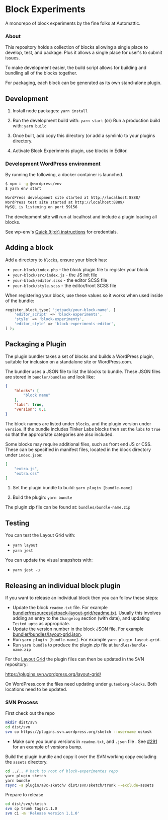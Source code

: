# Block Experiments

A monorepo of block experiments by the fine folks at Automattic.

### About

This repository holds a collection of blocks allowing a single place to develop, test, and package. Plus it allows a single place for user's to submit issues.

To make development easier, the build script allows for building and bundling all of the blocks together.

For packaging, each block can be generated as its own stand-alone plugin.


## Development

1. Install node packages: `yarn install`

2. Run the development build with: `yarn start`
   (or)
   Run a production build with: `yarn build`

3. Once built, add copy this directory (or add a symlink) to your plugins directory.

4. Activate Block Experiments plugin, use blocks in Editor.

### Development WordPress environment

By running the following, a docker container is launched.

```sh
$ npm i -g @wordpress/env
$ yarn env start

WordPress development site started at http://localhost:8888/
WordPress test site started at http://localhost:8889/
MySQL is listening on port 59156
```

The development site will run at localhost and include a plugin loading all blocks.

See wp-env's [Quick (tl;dr) instructions](https://developer.wordpress.org/block-editor/reference-guides/packages/packages-env/#quick-tldr-instructions) for credentials.

## Adding a block

Add a directory to `blocks`, ensure your block has:

- `your-block/index.php` - the block plugin file to register your block
- `your-block/src/index.js` - the JS init file
- `your-block/editor.scss` - the editor SCSS file
- `your-block/style.scss` - the editor/front SCSS file

When registering your block, use these values so it works when used inside of the bundle:

```php
register_block_type( 'jetpack/your-block-name', [
	'editor_script' => 'block-experiments',
	'style' => 'block-experiments',
	'editor_style' => 'block-experiments-editor',
] );
```

## Packaging a Plugin

The plugin bundler takes a set of blocks and builds a WordPress plugin, suitable for inclusion on a standalone site or WordPress.com.

The bundler uses a JSON file to list the blocks to bundle. These JSON files are stored in `bundler/bundles` and look like:

```json
{
	"blocks": [
		"block name"
	],
	"labs": true,
	"version": 0.1
}
```

The block names are listed under `blocks`, and the plugin version under `version`. If the bundle includes Tinker Labs blocks then set the `labs` to `true` so that the appropriate categories are also included.

Some blocks may require additional files, such as front end JS or CSS. These can be specified in manifest files, located in the block directory under `index.json`:

```json
[
	"extra.js",
	"extra.css"
]
```

1. Set the plugin bundle to build: `yarn plugin [bundle-name]`

2. Build the plugin: `yarn bundle`

The plugin zip file can be found at: `bundles/bundle-name.zip`

## Testing

You can test the Layout Grid with:

- `yarn layout`
- `yarn jest`

You can update the visual snapshots with:

- `yarn jest -u`

## Releasing an individual block plugin

If you want to release an individual block then you can follow these steps:

- Update the block `readme.txt` file. For example [bundler/resources/jetpack-layout-grid/readme.txt](bundler/resources/jetpack-layout-grid/readme.txt). Usually this involves adding an entry to the `Changelog` section (with date), and updating `Tested upto` as appropriate.
- Update the version number in the block JSON file. For example [bundler/bundles/layout-grid.json](bundler/bundles/layout-grid.json).
- Run `yarn plugin [bundle-name]`. For example `yarn plugin layout-grid`.
- Run `yarn bundle` to produce the plugin zip file at `bundles/bundle-name.zip`

For the [Layout Grid](https://wordpress.org/plugins/layout-grid/) the plugin files can then be updated in the SVN repository:

https://plugins.svn.wordpress.org/layout-grid/

On WordPress.com the files need updating under `gutenberg-blocks`. Both locations need to be updated.

### SVN Process

First check out the repo

```sh
mkdir dist/svn
cd dist/svn
svn co https://plugins.svn.wordpress.org/sketch --username oskosk
```

* Make sure you bump versions in `readme.txt`, and `.json` file . See [#291](https://github.com/Automattic/block-experiments/pull/291) for an example of versions bump.

Build the plugin bundle and copy it over the SVN working copy excluding the `assets` directory.
```sh
cd ../.. # back to root of block-experimentes repo
yarn plugin sketch
yarn bundle
rsync -a plugin/a8c-sketch/ dist/svn/sketch/trunk --exclude=assets
```

Prepare to release
```sh
cd dist/svn/sketch
svn cp trunk tags/1.1.0
svn ci -m 'Release version 1.1.0'
```


